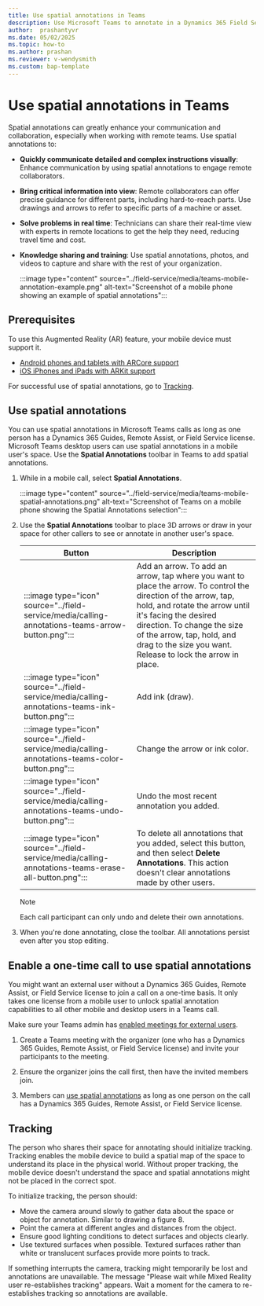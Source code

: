```yaml
---
title: Use spatial annotations in Teams
description: Use Microsoft Teams to annotate in a Dynamics 365 Field Service environment.
author:  prashantyvr
ms.date: 05/02/2025
ms.topic: how-to
ms.author: prashan
ms.reviewer: v-wendysmith
ms.custom: bap-template
---
```


# Use spatial annotations in Teams

<!--- This topic in Guides and RA. Topic is H2 in calling-annotations.md --->

Spatial annotations can greatly enhance your communication and collaboration, especially when working with remote teams. Use spatial annotations to:

- **Quickly communicate detailed and complex instructions visually**: Enhance communication by using spatial annotations to engage remote collaborators.
- **Bring critical information into view**: Remote collaborators can offer precise guidance for different parts, including hard-to-reach parts. Use drawings and arrows to refer to specific parts of a machine or asset.
- **Solve problems in real time**: Technicians can share their real-time view with experts in remote locations to get the help they need, reducing travel time and cost.
- **Knowledge sharing and training**: Use spatial annotations, photos, and videos to capture and share with the rest of your organization.

  :::image type="content" source="../field-service/media/teams-mobile-annotation-example.png" alt-text="Screenshot of a mobile phone showing an example of spatial annotations":::

## Prerequisites

To use this Augmented Reality (AR) feature, your mobile device must support it.

- [Android phones and tablets with ARCore support](https://developers.google.com/ar/devices)
- [iOS iPhones and iPads with ARKit support](https://developers.google.com/ar/devices#ios)

For successful use of spatial annotations, go to [Tracking](#tracking).

## Use spatial annotations

You can use spatial annotations in Microsoft Teams calls as long as one person has a Dynamics 365 Guides, Remote Assist, or Field Service license. Microsoft Teams desktop users can use spatial annotations in a mobile user's space. Use the **Spatial Annotations** toolbar in Teams to add spatial annotations.

1. While in a mobile call, select **Spatial Annotations**.

   :::image type="content" source="../field-service/media/teams-mobile-spatial-annotations.png" alt-text="Screenshot of Teams on a mobile phone showing the Spatial Annotations selection":::

1. Use the **Spatial Annotations** toolbar to place 3D arrows or draw in your space for other callers to see or annotate in another user's space.

   |Button|Description|
   |---------|----------------------------------------------------|
   |:::image type="icon" source="../field-service/media/calling-annotations-teams-arrow-button.png":::| Add an arrow. To add an arrow, tap where you want to place the arrow. To control the direction of the arrow, tap, hold, and rotate the arrow until it's facing the desired direction. To change the size of the arrow, tap, hold, and drag to the size you want. Release to lock the arrow in place.|
   |:::image type="icon" source="../field-service/media/calling-annotations-teams-ink-button.png":::|Add ink (draw).|
   |:::image type="icon" source="../field-service/media/calling-annotations-teams-color-button.png":::|Change the arrow or ink color.|
   |:::image type="icon" source="../field-service/media/calling-annotations-teams-undo-button.png":::|Undo the most recent annotation you added.|
   |:::image type="icon" source="../field-service/media/calling-annotations-teams-erase-all-button.png":::|To delete all annotations that you added, select this button, and then select **Delete Annotations**. This action doesn't clear annotations made by other users.|

   > [!NOTE]
   > Each call participant can only undo and delete their own annotations.

1. When you're done annotating, close the toolbar. All annotations persist even after you stop editing.

## Enable a one-time call to use spatial annotations

You might want an external user without a Dynamics 365 Guides, Remote Assist, or Field Service license to join a call on a one-time basis. It only takes one license from a mobile user to unlock spatial annotation capabilities to all other mobile and desktop users in a Teams call.

Make sure your Teams admin has [enabled meetings for external users](/microsoftteams/plan-meetings#meeting-options-for-guests-and-external-participants).

1. Create a Teams meeting with the organizer (one who has a Dynamics 365 Guides, Remote Assist, or Field Service license) and invite your participants to the meeting.

1. Ensure the organizer joins the call first, then have the invited members join.

1. Members can [use spatial annotations](#use-spatial-annotations) as long as one person on the call has a Dynamics 365 Guides, Remote Assist, or Field Service license.

## Tracking

The person who shares their space for annotating should initialize tracking. Tracking enables the mobile device to build a spatial map of the space to understand its place in the physical world. Without proper tracking, the mobile device doesn't understand the space and spatial annotations might not be placed in the correct spot.

To initialize tracking, the person should:

- Move the camera around slowly to gather data about the space or object for annotation. Similar to drawing a figure 8.
- Point the camera at different angles and distances from the object.
- Ensure good lighting conditions to detect surfaces and objects clearly.
- Use textured surfaces when possible. Textured surfaces rather than white or translucent surfaces provide more points to track.

If something interrupts the camera, tracking might temporarily be lost and annotations are unavailable. The message "Please wait while Mixed Reality user re-establishes tracking" appears. Wait a moment for the camera to re-establishes tracking so annotations are available.